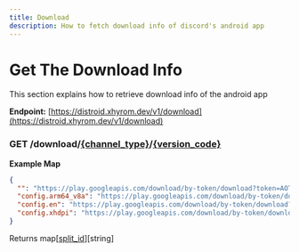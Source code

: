 ```yaml
---
title: Download
description: How to fetch download info of discord's android app
---
```


# Get The Download Info

This section explains how to retrieve download info of the android app

**Endpoint:** [https://distroid.xhyrom.dev/v1/download](https://distroid.xhyrom.dev/v1/download)

### GET /download/[{channel_type}](./current#channel-type)/[{version_code}](./current#channel-object)

**Example Map**

```json
{
  "": "https://play.googleapis.com/download/by-token/download?token=AOTCm0R4ZLSCfpeT6AafMbT3JUZWXSsElcHrvyryOT2xfHHQH6ByDCltfKvkaR53q2rlG1XeY8fyp11qdQBNjH5RoVmkN8A9Ju6igekjQUPtXUONejNEeUuehVFsaC-38MH4zV-gR3AT82tn5-DKZvhLXW9XD7f4MLJ-yjvpBcYgXmzC4IADB36SINl87wTmYeadRnK_VQ7hwXUBVVtXFk1fReOQBVueXvOvAmfHcOothIR4PsokVks64q7731fLPfvAuBm5uxDjYMJlz9iS-3ZFKRSRUWaG3e9kKGXDPbuUrFk7y9bmEb1k_20_ItPIop570z0wVmrLz_KI5TW9rUupmzzBf2XCACJF5ss6CyMwSlcHGiI5SHPhkThPND2OO19xY0CfsvawRYfgOXWbrxA&cpn=pQZmNCZ5CkmiAI1h",
  "config.arm64_v8a": "https://play.googleapis.com/download/by-token/download?token=AOTCm0QHwImF_9D9rBUHjSDpYXVcxRBYmjy88amnMcXxF0g2ptAh2Qqc5xDm3hMNJoVmuVrLPUtDfM2ll4qbFik0cK15fc0WqSORqt2XMNfYjmMEVIFZbRTps1GTcYm_2L_qNNklqNG3yo_5TQkkramFhlE0zY8oXnVe_UMikL6zlsMxD2aip10VPOaNS8an6CVR_hwO8f9dRjH-xRPoAuk9dJXWjhV93dLzwrcvOBX9Ic1CSRQpdmGPp79Wud2dFIcE5tfmoOrDxLWJamjSV1YwJ_UhUhIOKP5JAoVYdui1Y0MtKWq8y9mtezHPfLQOi3s7RyWLx9CplemSflQ1pk2PyiC8YjoyJ10ZT8n_n0b70P7zR4kqo0XhitC6XkFoM1i_VToMVgsku1VzTlHeQPKSkFeANPuDjv5qsJ_2LsgmBA&cpn=9r-S2j0GSwOx30-3",
  "config.en": "https://play.googleapis.com/download/by-token/download?token=AOTCm0QGFuxMn8u1VVwZEdjnIA8_xOVdMoPerB55UvJhR2KQqTNMVk0VXwA8_bmMD6ZMhDmQv8pzG7xQebn69QwImn3ezW9Pq6FuA3wUyzYsjdw67L384m4vx98vCVxPhrupq6akCYitBdAR_f5B1-rqAWDtPEgZ0xhP_1CEPPlRdUPmx6sRemjWqQbWWNhi0D5RdDE53ZIzcYMXLv39CHR-hVEWbxIPB8M-T3JcxGfiPzyppAxwUp4e9GZb9b141moGen35pxW2KpNnuZnn7Pot-Gz2qGhM1yFBKeGN4_S2gsrAiM1AL5LjIBAfH5dEWXV209vbFFD5JEkMUAC5oOYKsbduJMLVwnJnWEl-OoB7yp-Rquks2MxWHDFlG7zHVygCHq_m4ubwBMLwCDsZgNQBcskFqv5bsA&cpn=PbYdS_W6niNJWQhd",
  "config.xhdpi": "https://play.googleapis.com/download/by-token/download?token=AOTCm0RbZS3p3WouOvs2XDQzFBaNLVwmaOO2cv2DHePKqEncXq2Ge4_00MBKsfwYjyP18_2gvzryDSqtSoxMEg3YgzCUUQvQM9wSNY1VEWQwgbr2ci9qiuGbpYjKrukugU5-rRcyaKJHuJM-TUZC3CM_xG9QsNCLTbe1YUYVliU3K2HtFnHoYU1dPrsvsRxQ9uzXgZ9wUpHLQoqL3hcI1Iqdn__pgeqNipb60W7hRR2jXJVHLLTRRhZyWetYjd-6YzrG_GZS5NqwC9fuRQ84od0_X-JZEZLFatkufpVFhhOF8C-V64chYdj2iLERm4m3PJ2iByEuvfZyXFKvNYPAmDAudf3K0h16owGFMhgr9S0hI7YkpPrkxmGuWsuiZQhAIr65WKZLidYD51OAihA2RaK7WQ_DTLp63rRhyYA&cpn=OcalCYGlFd4Q_GTx"
}
```

Returns map\[[split_id](./current#file-object)\]\[string\]
